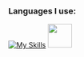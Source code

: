 ### Languages I use:

[![My Skills](https://skillicons.dev/icons?i=py,ts)](https://github.com/unicornbetrayal) <img src="https://i.imgur.com/URCYlRw.gif" width="48" height="48" />

<!--
**unicornbetrayal/unicornbetrayal** is a ✨ _special_ ✨ repository because its `README.md` (this file) appears on your GitHub profile.

Here are some ideas to get you started:

- 🔭 I’m currently working on ...
- 🌱 I’m currently learning ...
- 👯 I’m looking to collaborate on ...
- 🤔 I’m looking for help with ...
- 💬 Ask me about ...
- 📫 How to reach me: ...
- 😄 Pronouns: ...
- ⚡ Fun fact: ...
-->
